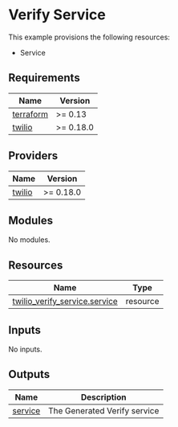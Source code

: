 # Verify Service

This example provisions the following resources:

- Service

## Requirements

| Name                                                                     | Version   |
| ------------------------------------------------------------------------ | --------- |
| <a name="requirement_terraform"></a> [terraform](#requirement_terraform) | >= 0.13   |
| <a name="requirement_twilio"></a> [twilio](#requirement_twilio)          | >= 0.18.0 |

## Providers

| Name                                                      | Version   |
| --------------------------------------------------------- | --------- |
| <a name="provider_twilio"></a> [twilio](#provider_twilio) | >= 0.18.0 |

## Modules

No modules.

## Resources

| Name                                                                                                                             | Type     |
| -------------------------------------------------------------------------------------------------------------------------------- | -------- |
| [twilio_verify_service.service](https://registry.terraform.io/providers/RJPearson94/twilio/latest/docs/resources/verify_service) | resource |

## Inputs

No inputs.

## Outputs

| Name                                                     | Description                  |
| -------------------------------------------------------- | ---------------------------- |
| <a name="output_service"></a> [service](#output_service) | The Generated Verify service |
